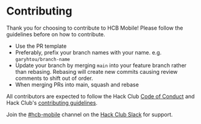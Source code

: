 # Contributing
Thank you for choosing to contribute to HCB Mobile! Please follow the guidelines before on how to contribute.

- Use the PR template
- Preferably, prefix your branch names with your name. e.g. `garyhtou/branch-name`
- Update your branch by merging `main` into your feature branch rather than rebasing. Rebasing will create new commits causing review comments to shift out of order.
- When merging PRs into main, squash and rebase

All contributors are expected to follow the Hack Club [Code of Conduct](https://hackclub.com/conduct) and Hack Club's [contributing guidelines](https://github.com/hackclub/hackclub/blob/main/CONTRIBUTING.md).

Join the [#hcb-mobile](https://hackclub.slack.com/archives/C04CW5HNGR5) channel on the [Hack Club Slack](https://hackclub.com/slack) for support.
